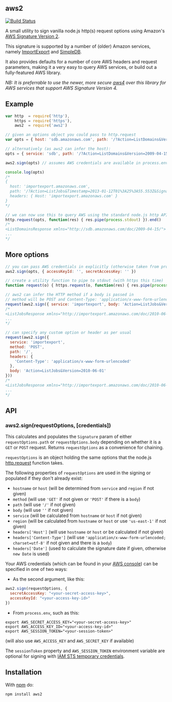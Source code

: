 aws2
----

[![Build Status](https://secure.travis-ci.org/mhart/aws2.png?branch=master)](http://travis-ci.org/mhart/aws2)

A small utility to sign vanilla node.js http(s) request options using Amazon's
[AWS Signature Version 2](http://docs.amazonwebservices.com/general/latest/gr/signature-version-2.html).

This signature is supported by a number of (older) Amazon services, namely
[ImportExport](http://docs.aws.amazon.com/AWSImportExport/latest/API/) and
[SimpleDB](http://docs.aws.amazon.com/AmazonSimpleDB/latest/DeveloperGuide/SDB_API.html).

It also provides defaults for a number of core AWS headers and
request parameters, making it a very easy to query AWS services, or
build out a fully-featured AWS library.

*NB: It is preferrable to use the newer, more secure
[aws4](https://github.com/mhart/aws4) over this library for AWS services
that support AWS Signature Version 4.*

Example
-------

```javascript
var http  = require('http'),
    https = require('https'),
    aws2  = require('aws2')

// given an options object you could pass to http.request
var opts = { host: 'sdb.amazonaws.com', path: '/?Action=ListDomains&Version=2009-04-15' }

// alternatively (as aws2 can infer the host):
opts = { service: 'sdb', path: '/?Action=ListDomains&Version=2009-04-15' }

aws2.sign(opts) // assumes AWS credentials are available in process.env

console.log(opts)
/*
{
  host: 'importexport.amazonaws.com',
  path: '/?Action=ListJobs&Timestamp=2013-01-12T01%3A25%3A55.553Z&SignatureVersion=2&SignatureMethod=...'
  headers: { Host: 'importexport.amazonaws.com' }
}
*/

// we can now use this to query AWS using the standard node.js http API
http.request(opts, function(res) { res.pipe(process.stdout) }).end()
/*
<ListDomainsResponse xmlns="http://sdb.amazonaws.com/doc/2009-04-15/">
...
*/
```

More options
------------

```javascript
// you can pass AWS credentials in explicitly (otherwise taken from process.env)
aws2.sign(opts, { accessKeyId: '', secretAccessKey: '' })

// create a utility function to pipe to stdout (with https this time)
function request(o) { https.request(o, function(res) { res.pipe(process.stdout) }).end(o.body || '') }

// aws2 can infer the HTTP method if a body is passed in
// method will be POST and Content-Type: 'application/x-www-form-urlencoded; charset=utf-8'
request(aws2.sign({ service: 'importexport', body: 'Action=ListJobs&Version=2010-06-01' }))
/*
<ListJobsResponse xmlns="http://importexport.amazonaws.com/doc/2010-06-01/">
...
*/

// can specify any custom option or header as per usual
request(aws2.sign({
  service: 'importexport',
  method: 'POST',
  path: '/',
  headers: {
    'Content-Type': 'application/x-www-form-urlencoded'
  },
  body: 'Action=ListJobs&Version=2010-06-01'
}))
/*
<ListJobsResponse xmlns="http://importexport.amazonaws.com/doc/2010-06-01/">
...
*/
```

API
---

### aws2.sign(requestOptions, [credentials])

This calculates and populates the `Signature` param of either
`requestOptions.path` or `requestOptions.body` depending on whether it is
a `GET` or `POST` request. Returns `requestOptions` as a convenience for
chaining.

`requestOptions` is an object holding the same options that the node.js
[http.request](http://nodejs.org/docs/latest/api/http.html#http_http_request_options_callback)
function takes.

The following properties of `requestOptions` are used in the signing or
populated if they don't already exist:

- `hostname` or `host` (will be determined from `service` and `region` if not given)
- `method` (will use `'GET'` if not given or `'POST'` if there is a `body`)
- `path` (will use `'/'` if not given)
- `body` (will use `''` if not given)
- `service` (will be calculated from `hostname` or `host` if not given)
- `region` (will be calculated from `hostname` or `host` or use `'us-east-1'` if not given)
- `headers['Host']` (will use `hostname` or `host` or be calculated if not given)
- `headers['Content-Type']` (will use `'application/x-www-form-urlencoded; charset=utf-8'`
  if not given and there is a `body`)
- `headers['Date']` (used to calculate the signature date if given, otherwise `new Date` is used)

Your AWS credentials (which can be found in your
[AWS console](https://portal.aws.amazon.com/gp/aws/securityCredentials))
can be specified in one of two ways:

- As the second argument, like this:

```javascript
aws2.sign(requestOptions, {
  secretAccessKey: "<your-secret-access-key>",
  accessKeyId: "<your-access-key-id>"
})
```

- From `process.env`, such as this:

```
export AWS_SECRET_ACCESS_KEY="<your-secret-access-key>"
export AWS_ACCESS_KEY_ID="<your-access-key-id>"
export AWS_SESSION_TOKEN="<your-session-token>"
```

(will also use `AWS_ACCESS_KEY` and `AWS_SECRET_KEY` if available)

The `sessionToken` property and `AWS_SESSION_TOKEN` environment variable are optional for signing
with [IAM STS temporary credentials](http://docs.aws.amazon.com/STS/latest/UsingSTS/using-temp-creds.html).

Installation
------------

With [npm](http://npmjs.org/) do:

```
npm install aws2
```


